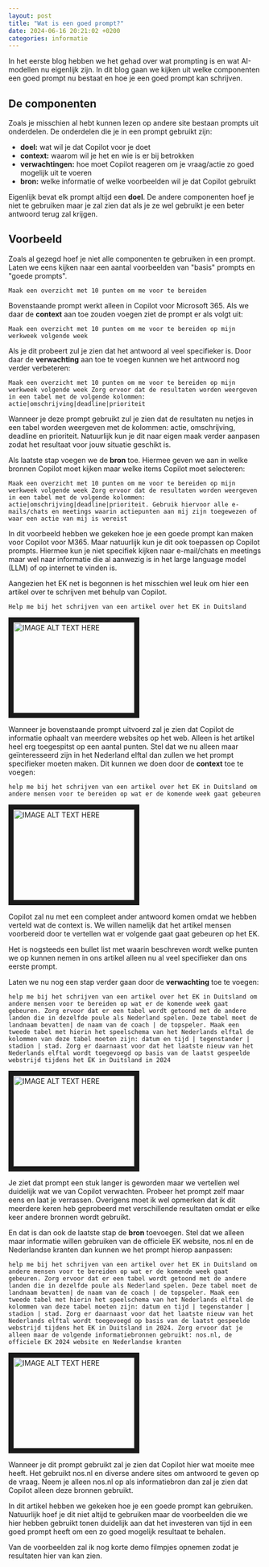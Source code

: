 ```yaml
---
layout: post
title: "Wat is een goed prompt?"
date: 2024-06-16 20:21:02 +0200
categories: informatie
---
```


In het eerste blog hebben we het gehad over wat prompting is en wat AI-modellen nu eigenlijk zijn. In dit blog gaan we kijken uit welke componenten een goed prompt nu bestaat en hoe je een goed prompt kan schrijven.

## De componenten

Zoals je misschien al hebt kunnen lezen op andere site bestaan prompts uit onderdelen. De onderdelen die je in een prompt gebruikt zijn:

- **doel:** wat wil je dat Copilot voor je doet
- **context:** waarom wil je het en wie is er bij betrokken
- **verwachtingen:** hoe moet Copilot reageren om je vraag/actie zo goed mogelijk uit te voeren
- **bron:** welke informatie of welke voorbeelden wil je dat Copilot gebruikt

Eigenlijk bevat elk prompt altijd een **doel**. De andere componenten hoef je niet te gebruiken maar je zal zien dat als je ze wel gebruikt je een beter antwoord terug zal krijgen.

## Voorbeeld

Zoals al gezegd hoef je niet alle componenten te gebruiken in een prompt. Laten we eens kijken naar een aantal voorbeelden van "basis" prompts en "goede prompts".

`Maak een overzicht met 10 punten om me voor te bereiden`

Bovenstaande prompt werkt alleen in Copilot voor Microsoft 365. Als we daar de **context** aan toe zouden voegen ziet de prompt er als volgt uit:

`Maak een overzicht met 10 punten om me voor te bereiden op mijn werkweek volgende week`

Als je dit probeert zul je zien dat het antwoord al veel specifieker is. Door daar de **verwachting** aan toe te voegen kunnen we het antwoord nog verder verbeteren:

`Maak een overzicht met 10 punten om me voor te bereiden op mijn werkweek volgende week Zorg ervoor dat de resultaten worden weergeven in een tabel met de volgende kolommen: actie|omschrijving|deadline|prioriteit`

Wanneer je deze prompt gebruikt zul je zien dat de resultaten nu netjes in een tabel worden weergeven met de kolommen: actie, omschrijving, deadline en prioriteit. Natuurlijk kun je dit naar eigen maak verder aanpasen zodat het resultaat voor jouw situatie geschikt is.

Als laatste stap voegen we de **bron** toe. Hiermee geven we aan in welke bronnen Copilot moet kijken maar welke items Copilot moet selecteren:

`Maak een overzicht met 10 punten om me voor te bereiden op mijn werkweek volgende week Zorg ervoor dat de resultaten worden weergeven in een tabel met de volgende kolommen: actie|omschrijving|deadline|prioriteit. Gebruik hiervoor alle e-mails/chats en meetings waarin actiepunten aan mij zijn toegewezen of waar een actie van mij is vereist`

In dit voorbeeld hebben we gekeken hoe je een goede prompt kan maken voor Copilot voor M365. Maar natuurlijk kun je dit ook toepassen op Copilot prompts. Hiermee kun je niet specifiek kijken naar e-mail/chats en meetings maar wel naar informatie die al aanwezig is in het large language model (LLM) of op internet te vinden is.

Aangezien het EK net is begonnen is het misschien wel leuk om hier een artikel over te schrijven met behulp van Copilot.

`Help me bij het schrijven van een artikel over het EK in Duitsland`

<a href="http://www.youtube.com/watch?feature=player_embedded&v=5mYIAqqv65g
" target="_blank"><img src="http://img.youtube.com/vi/5mYIAqqv65g/0.jpg" 
alt="IMAGE ALT TEXT HERE" width="240" height="180" border="10" /></a>

Wanneer je bovenstaande prompt uitvoerd zal je zien dat Copilot de informatie ophaalt van meerdere websites op het web. Alleen is het artikel heel erg toegespitst op een aantal punten. Stel dat we nu alleen maar geïnteresseerd zijn in het Nederland elftal dan zullen we het prompt specifieker moeten maken. Dit kunnen we doen door de **context** toe te voegen:

`help me bij het schrijven van een artikel over het EK in Duitsland om andere mensen voor te bereiden op wat er de komende week gaat gebeuren`

<a href="http://www.youtube.com/watch?feature=player_embedded&v=NRDkw69zQE8
" target="_blank"><img src="http://img.youtube.com/vi/NRDkw69zQE8/0.jpg" 
alt="IMAGE ALT TEXT HERE" width="240" height="180" border="10" /></a>

Copilot zal nu met een compleet ander antwoord komen omdat we hebben verteld wat de context is. We willen namelijk dat het artikel mensen voorbereid door te vertellen wat er volgende gaat gaat gebeuren op het EK.

Het is nogsteeds een bullet list met waarin beschreven wordt welke punten we op kunnen nemen in ons artikel alleen nu al veel specifieker dan ons eerste prompt.

Laten we nu nog een stap verder gaan door de **verwachting** toe te voegen:

`help me bij het schrijven van een artikel over het EK in Duitsland om andere mensen voor te bereiden op wat er de komende week gaat gebeuren. Zorg ervoor dat er een tabel wordt getoond met de andere landen die in dezelfde poule als Nederland spelen. Deze tabel moet de landnaam bevatten| de naam van de coach | de topspeler. Maak een tweede tabel met hierin het speelschema van het Nederlands elftal de kolommen van deze tabel moeten zijn: datum en tijd | tegenstander | stadion | stad. Zorg er daarnaast voor dat het laatste nieuw van het Nederlands elftal wordt toegevoegd op basis van de laatst gespeelde webstrijd tijdens het EK in Duitsland in 2024`

<a href="http://www.youtube.com/watch?feature=player_embedded&v=LkVeUc81AcE
" target="_blank"><img src="http://img.youtube.com/vi/LkVeUc81AcE/0.jpg" 
alt="IMAGE ALT TEXT HERE" width="240" height="180" border="10" /></a>

Je ziet dat prompt een stuk langer is geworden maar we vertellen wel duidelijk wat we van Copilot verwachten. Probeer het prompt zelf maar eens en laat je verrassen. Overigens moet ik wel opmerken dat ik dit meerdere keren heb geprobeerd met verschillende resultaten omdat er elke keer andere bronnen wordt gebruikt.

En dat is dan ook de laatste stap de **bron** toevoegen. Stel dat we alleen maar informatie willen gebruiken van de officiele EK website, nos.nl en de Nederlandse kranten dan kunnen we het prompt hierop aanpassen:

`help me bij het schrijven van een artikel over het EK in Duitsland om andere mensen voor te bereiden op wat er de komende week gaat gebeuren. Zorg ervoor dat er een tabel wordt getoond met de andere landen die in dezelfde poule als Nederland spelen. Deze tabel moet de landnaam bevatten| de naam van de coach | de topspeler. Maak een tweede tabel met hierin het speelschema van het Nederlands elftal de kolommen van deze tabel moeten zijn: datum en tijd | tegenstander | stadion | stad. Zorg er daarnaast voor dat het laatste nieuw van het Nederlands elftal wordt toegevoegd op basis van de laatst gespeelde webstrijd tijdens het EK in Duitsland in 2024. Zorg ervoor dat je alleen maar de volgende informatiebronnen gebruikt: nos.nl, de officiele EK 2024 website en Nederlandse kranten`

<a href="http://www.youtube.com/watch?feature=player_embedded&v=KqEh5UDWIYs
" target="_blank"><img src="http://img.youtube.com/vi/KqEh5UDWIYs/0.jpg" 
alt="IMAGE ALT TEXT HERE" width="240" height="180" border="10" /></a>

Wanneer je dit prompt gebruikt zal je zien dat Copilot hier wat moeite mee heeft. Het gebruikt nos.nl en diverse andere sites om antwoord te geven op de vraag. Neem je alleen nos.nl op als informatiebron dan zal je zien dat Copilot alleen deze bronnen gebruikt.

In dit artikel hebben we gekeken hoe je een goede prompt kan gebruiken. Natuurlijk hoef je dit niet altijd te gebruiken maar de voorbeelden die we hier hebben gebruikt tonen duidelijk aan dat het investeren van tijd in een goed prompt heeft om een zo goed mogelijk resultaat te behalen.

Van de voorbeelden zal ik nog korte demo filmpjes opnemen zodat je resultaten hier van kan zien.
